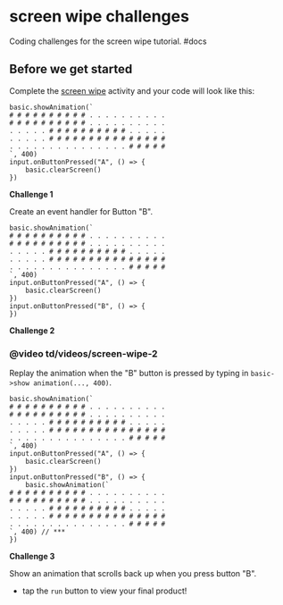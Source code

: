 # screen wipe challenges

Coding challenges for the screen wipe tutorial. #docs

## Before we get started

Complete the [screen wipe](/microbit/lessons/screen-wipe) activity and your code will look like this:

```
basic.showAnimation(`
# # # # # # # # # # . . . . . . . . . .
# # # # # # # # # # . . . . . . . . . .
. . . . . # # # # # # # # # # . . . . .
. . . . . # # # # # # # # # # # # # # #
. . . . . . . . . . . . . . . # # # # #
`, 400)
input.onButtonPressed("A", () => {
    basic.clearScreen()
})
```

**Challenge 1**

Create an event handler for Button "B".

```
basic.showAnimation(`
# # # # # # # # # # . . . . . . . . . .
# # # # # # # # # # . . . . . . . . . .
. . . . . # # # # # # # # # # . . . . .
. . . . . # # # # # # # # # # # # # # #
. . . . . . . . . . . . . . . # # # # #
`, 400)
input.onButtonPressed("A", () => {
    basic.clearScreen()
})
input.onButtonPressed("B", () => {
})
```

**Challenge 2**

### @video td/videos/screen-wipe-2

Replay the animation when the "B" button is pressed by typing in `basic->show animation(..., 400)`.

```
basic.showAnimation(`
# # # # # # # # # # . . . . . . . . . .
# # # # # # # # # # . . . . . . . . . .
. . . . . # # # # # # # # # # . . . . .
. . . . . # # # # # # # # # # # # # # #
. . . . . . . . . . . . . . . # # # # #
`, 400)
input.onButtonPressed("A", () => {
    basic.clearScreen()
})
input.onButtonPressed("B", () => {
    basic.showAnimation(`
# # # # # # # # # # . . . . . . . . . .
# # # # # # # # # # . . . . . . . . . .
. . . . . # # # # # # # # # # . . . . .
. . . . . # # # # # # # # # # # # # # #
. . . . . . . . . . . . . . . # # # # #
`, 400) // ***
})
```

**Challenge 3**

Show an animation that scrolls back up when you press button "B".

* tap the `run` button to view your final product!
